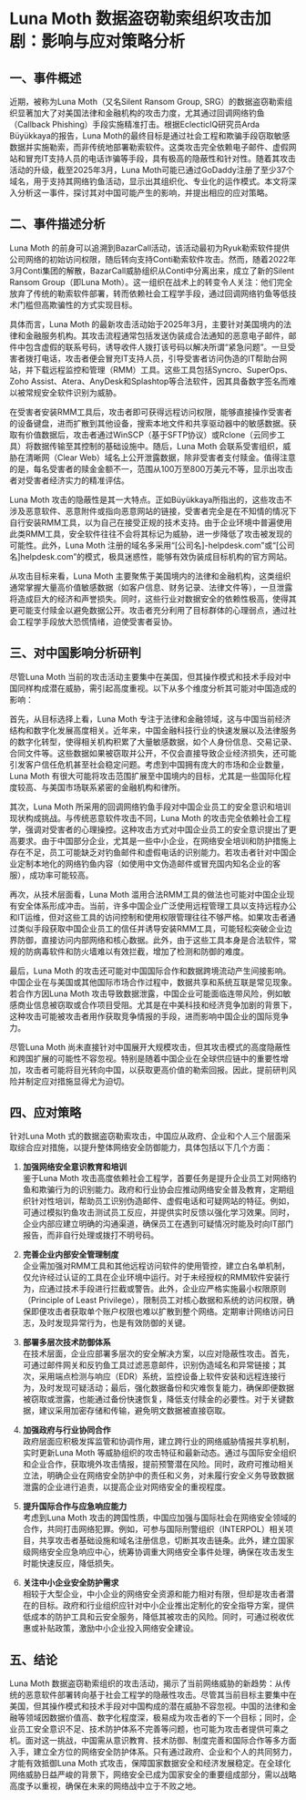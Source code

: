 # Luna Moth 数据盗窃勒索组织攻击加剧：影响与应对策略分析

## 一、事件概述

近期，被称为Luna Moth（又名Silent Ransom Group, SRG）的数据盗窃勒索组织显著加大了对美国法律和金融机构的攻击力度，尤其通过回调网络钓鱼（Callback Phishing）手段实施精准打击。根据EclecticIQ研究员Arda Büyükkaya的报告，Luna Moth的最终目标是通过社会工程和欺骗手段窃取敏感数据并实施勒索，而非传统地部署勒索软件。这类攻击完全依赖电子邮件、虚假网站和冒充IT支持人员的电话诈骗等手段，具有极高的隐蔽性和针对性。随着其攻击活动的升级，截至2025年3月，Luna Moth可能已通过GoDaddy注册了至少37个域名，用于支持其网络钓鱼活动，显示出其组织化、专业化的运作模式。本文将深入分析这一事件，探讨其对中国可能产生的影响，并提出相应的应对策略。

## 二、事件描述分析

Luna Moth 的前身可以追溯到BazarCall活动，该活动最初为Ryuk勒索软件提供公司网络的初始访问权限，随后转向支持Conti勒索软件攻击。然而，随着2022年3月Conti集团的解散，BazarCall威胁组织从Conti中分离出来，成立了新的Silent Ransom Group（即Luna Moth）。这一组织在战术上的转变令人关注：他们完全放弃了传统的勒索软件部署，转而依赖社会工程学手段，通过回调网络钓鱼等低技术门槛但高欺骗性的方式实现目标。

具体而言，Luna Moth 的最新攻击活动始于2025年3月，主要针对美国境内的法律和金融服务机构。其攻击流程通常包括发送伪装成合法通知的恶意电子邮件，邮件中包含虚假的联系号码，诱导收件人拨打该号码以解决所谓“紧急问题”。一旦受害者拨打电话，攻击者便会冒充IT支持人员，引导受害者访问伪造的IT帮助台网站，并下载远程监控和管理（RMM）工具。这些工具包括Syncro、SuperOps、Zoho Assist、Atera、AnyDesk和Splashtop等合法软件，因其具备数字签名而难以被常规安全软件识别为威胁。

在受害者安装RMM工具后，攻击者即可获得远程访问权限，能够直接操作受害者的设备键盘，进而扩散到其他设备，搜索本地文件和共享驱动器中的敏感数据。获取有价值数据后，攻击者通过WinSCP（基于SFTP协议）或Rclone（云同步工具）将数据传输至其控制的基础设施中。随后，Luna Moth 会联系受害组织，威胁在清晰网（Clear Web）域名上公开泄露数据，除非受害者支付赎金。值得注意的是，每名受害者的赎金金额不一，范围从100万至800万美元不等，显示出攻击者对受害者经济实力的精准评估。

Luna Moth 攻击的隐蔽性是其一大特点。正如Büyükkaya所指出的，这些攻击不涉及恶意软件、恶意附件或指向恶意网站的链接，受害者完全是在不知情的情况下自行安装RMM工具，以为自己在接受正规的技术支持。由于企业环境中普遍使用此类RMM工具，安全软件往往不会将其标记为威胁，进一步降低了攻击被发现的可能性。此外，Luna Moth 注册的域名多采用“[公司名]-helpdesk.com”或“[公司名]helpdesk.com”的模式，极具迷惑性，能够有效伪装成目标机构的官方网站。

从攻击目标来看，Luna Moth 主要聚焦于美国境内的法律和金融机构，这类组织通常掌握大量高价值敏感数据（如客户信息、财务记录、法律文件等），一旦泄露将造成巨大的经济和声誉损失。同时，这些行业对数据安全的依赖性极高，使得其更可能支付赎金以避免数据公开。攻击者充分利用了目标群体的心理弱点，通过社会工程学手段放大恐慌情绪，迫使受害者妥协。

## 三、对中国影响分析研判

尽管Luna Moth 当前的攻击活动主要集中在美国，但其操作模式和技术手段对中国同样构成潜在威胁，需引起高度重视。以下从多个维度分析其可能对中国造成的影响：

首先，从目标选择上看，Luna Moth 专注于法律和金融领域，这与中国当前经济结构和数字化发展高度相关。近年来，中国金融科技行业的快速发展以及法律服务的数字化转型，使得相关机构积累了大量敏感数据，如个人身份信息、交易记录、合同文件等。这些数据如果被窃取并公开，不仅会直接导致企业经济损失，还可能引发客户信任危机甚至社会稳定问题。考虑到中国拥有庞大的市场和企业数量，Luna Moth 有很大可能将攻击范围扩展至中国境内的目标，尤其是一些国际化程度较高、与美国市场联系紧密的金融机构和律所。

其次，Luna Moth 所采用的回调网络钓鱼手段对中国企业员工的安全意识和培训现状构成挑战。与传统恶意软件攻击不同，Luna Moth 的攻击完全依赖社会工程学，强调对受害者的心理操控。这种攻击方式对中国企业员工的安全意识提出了更高要求。由于中国部分企业，尤其是一些中小企业，在网络安全培训和防护措施上存在不足，员工可能缺乏对钓鱼邮件和虚假电话的识别能力。若攻击者针对中国企业定制本地化的网络钓鱼内容（如使用中文伪造邮件或冒充国内知名企业的客服），成功率可能较高。

再次，从技术层面看，Luna Moth 滥用合法RMM工具的做法也可能对中国企业现有安全体系形成冲击。当前，许多中国企业广泛使用远程管理工具以支持远程办公和IT运维，但对这些工具的访问控制和使用权限管理往往不够严格。如果攻击者通过类似手段获取中国企业员工的信任并诱导安装RMM工具，可能轻松突破企业边界防御，直接访问内部网络和核心数据。此外，由于这些工具本身是合法软件，常规的防病毒软件和防火墙难以有效拦截，增加了检测和防御的难度。

最后，Luna Moth 的攻击还可能对中国国际合作和数据跨境流动产生间接影响。中国企业在与美国或其他国际市场合作过程中，数据共享和系统互联是常见现象。若合作方因Luna Moth 攻击导致数据泄露，中国企业可能面临连带风险，例如敏感商业信息被窃取或合作项目受阻。尤其是在中美科技和经济竞争加剧的背景下，这种攻击可能被攻击者用作获取竞争情报的手段，进而影响中国企业的国际竞争力。

尽管Luna Moth 尚未直接针对中国展开大规模攻击，但其攻击模式的高度隐蔽性和跨国扩展的可能性不容忽视。特别是随着中国企业在全球供应链中的重要性增加，攻击者可能将目光转向中国，以获取更高价值的勒索回报。因此，提前研判风险并制定应对措施显得尤为迫切。

## 四、应对策略

针对Luna Moth 式的数据盗窃勒索攻击，中国应从政府、企业和个人三个层面采取综合应对措施，以提升整体网络安全防御能力，具体包括以下几个方面：

1. **加强网络安全意识教育和培训**  
   鉴于Luna Moth 攻击高度依赖社会工程学，首要任务是提升企业员工对网络钓鱼和欺骗行为的识别能力。政府和行业协会应推动网络安全普及教育，定期组织针对性培训，帮助员工识别伪造邮件、虚假电话和可疑网站的特征。例如，可通过模拟钓鱼攻击测试员工反应，并提供实时反馈以强化学习效果。同时，企业内部应建立明确的沟通渠道，确保员工在遇到可疑情况时能及时向IT部门报告，而非自行处理或拨打不明号码。

2. **完善企业内部安全管理制度**  
   企业需加强对RMM工具和其他远程访问软件的使用管控，建立白名单机制，仅允许经过认证的工具在企业环境中运行。对于未经授权的RMM软件安装行为，应通过技术手段进行拦截或警告。此外，企业应严格实施最小权限原则（Principle of Least Privilege），限制员工对核心数据和系统的访问权限，确保即便攻击者获取单个账户权限也难以扩散到整个网络。定期审计网络访问日志，及时发现异常行为，也是有效防御的关键。

3. **部署多层次技术防御体系**  
   在技术层面，企业应部署多层次的安全解决方案，以应对隐蔽性攻击。首先，可通过邮件网关和反钓鱼工具过滤恶意邮件，识别伪造域名和异常链接；其次，采用端点检测与响应（EDR）系统，监控设备上软件安装和远程连接行为，及时发现可疑活动；最后，强化数据备份和灾难恢复能力，确保即便数据被窃取或泄露，也能通过备份快速恢复，降低支付赎金的必要性。对于关键数据，建议采用加密存储和传输，避免明文数据被直接窃取。

4. **加强政府与行业协同合作**  
   政府层面应积极发挥监管和协调作用，建立跨行业的网络威胁情报共享机制，实时更新Luna Moth 等威胁组织的攻击特征和最新动态。通过与国际安全组织和企业合作，获取境外攻击情报，提前预警潜在风险。同时，政府可推动相关立法，明确企业在网络安全防护中的责任和义务，对未履行安全义务导致数据泄露的企业进行追责，以提高企业对网络安全的重视程度。

5. **提升国际合作与应急响应能力**  
   考虑到Luna Moth 攻击的跨国性质，中国应加强与国际社会在网络安全领域的合作，共同打击网络犯罪。例如，可参与国际刑警组织（INTERPOL）相关项目，共享攻击者基础设施和域名注册信息，切断其攻击链条。此外，建立国家级网络安全应急响应中心，统筹协调重大网络安全事件处理，确保在攻击发生时能快速反应，降低损失。

6. **关注中小企业安全防护需求**  
   相较于大型企业，中小企业的网络安全资源和能力相对有限，但却是攻击者潜在的目标。政府和行业组织应针对中小企业推出定制化的安全指导方案，提供低成本的防护工具和云安全服务，降低其被攻击的风险。同时，可通过税收优惠或补贴政策，激励中小企业投入网络安全建设。

## 五、结论

Luna Moth 数据盗窃勒索组织的攻击活动，揭示了当前网络威胁的新趋势：从传统的恶意软件部署转向基于社会工程学的隐蔽性攻击。尽管其当前目标主要集中在美国，但其操作模式和技术手段对中国构成的潜在威胁不容忽视。中国的法律和金融等领域因数据价值高、数字化程度深，极易成为攻击者的下一个目标；同时，企业员工安全意识不足、技术防护体系不完善等问题，也可能为攻击者提供可乘之机。面对这一挑战，中国需从意识教育、技术防御、制度完善和国际合作等多方面入手，建立全方位的网络安全防护体系。只有通过政府、企业和个人的共同努力，才能有效抵御Luna Moth 式攻击，保障国家数据安全和经济发展稳定。在全球化网络威胁日益严峻的背景下，网络安全已成为国家安全的重要组成部分，需以战略高度予以重视，确保在未来的网络战中立于不败之地。